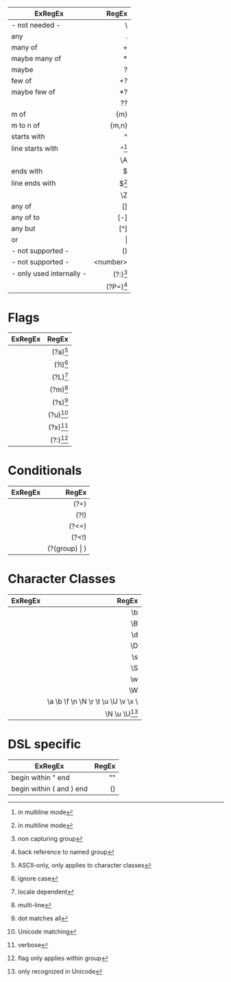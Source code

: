 
| ExRegEx                  |           RegEx |
|--------------------------|----------------:|
| - not needed -           |               \ |
| any                      |               . |
| many of <exp>            |          <exp>+ |
| maybe many of <exp>      |          <exp>* |
| maybe <exp>              |          <exp>? |
| few of <exp>             |         <exp>+? |
| maybe few of <exp>       |         <exp>*? |
|                          |         <exp>?? |
| m of <exp>               |        <exp>{m} |
| m to n of <exp>          |      <exp>{m,n} |
| starts with <exp>        |          ^<exp> |
| line starts with <exp>   |      ^<exp>[^2] |
|                          |              \A |
| ends with <exp>          |          <exp>$ |
| line ends with <exp>     |      <exp>$[^2] |
|                          |              \Z |
| any of <exps>            |        [<exps>] |
| any of <char> to <char>  | [<char>-<char>] |
| any but <exp>            |        [^<exp>] |
| <exp> or <exp>           |  <exp> \| <exp> |
| - not supported -        |         (<exp>) |
| - not supported -        |       \<number> |
| - only used internally - |  (?\:<exp>)[^3] |
|                          | (?P=<name>)[^4] |

# Flags 

| ExRegEx |                RegEx |
|---------|---------------------:|
|         |        (?a)<exp>[^5] |
|         |        (?i)<exp>[^6] |
|         |        (?L)<exp>[^7] |
|         |        (?m)<exp>[^8] |
|         |        (?s)<exp>[^9] |
|         |       (?u)<exp>[^10] |
|         |       (?x)<exp>[^11] |
|         | (?<flag>:<exp>)[^12] |

# Conditionals

| ExRegEx |                      RegEx |
|---------|---------------------------:|
|         |                 (?=<expr>) |
|         |                 (?!<expr>) |
|         |                (?<=<expr>) |
|         |                (?<!<expr>) |
|         | (?(group)<expr> \| <expr>) |

# Character Classes

| ExRegEx |                                          RegEx |
|---------|-----------------------------------------------:|
|         |                                            \\b |
|         |                                            \\B |
|         |                                            \\d |
|         |                                            \\D |
|         |                                            \\s |
|         |                                            \\S |
|         |                                            \\w |
|         |                                            \\W |
|         | \\a \\b \\f \\n \\N \\r \\t \\u \\U \\v \\x \\ |
|         |                               \\N \\u \\U[^13] |

# DSL specific

| ExRegEx                         |      RegEx |
|---------------------------------|-----------:|
| begin within " <expr> end       |   "<expr>" |
| begin within ( and ) <expr> end | \(<expr>\) |

[^1]: no escaping needed?
[^2]: in multiline mode
[^3]: non capturing group
[^4]: back reference to named group
[^5]: ASCII-only, only applies to character classes
[^6]: ignore case
[^7]: locale dependent
[^8]: multi-line
[^9]: dot matches all
[^10]: Unicode matching
[^11]: verbose
[^12]: flag only applies within group
[^13]: only recognized in Unicode
